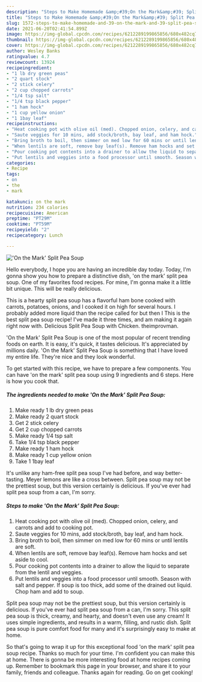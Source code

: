 ```yaml
---
description: "Steps to Make Homemade &amp;#39;On the Mark&amp;#39; Split Pea Soup"
title: "Steps to Make Homemade &amp;#39;On the Mark&amp;#39; Split Pea Soup"
slug: 1572-steps-to-make-homemade-and-39-on-the-mark-and-39-split-pea-soup
date: 2021-06-20T02:41:54.899Z
image: https://img-global.cpcdn.com/recipes/6212289199865856/680x482cq70/on-the-mark-split-pea-soup-recipe-main-photo.jpg
thumbnail: https://img-global.cpcdn.com/recipes/6212289199865856/680x482cq70/on-the-mark-split-pea-soup-recipe-main-photo.jpg
cover: https://img-global.cpcdn.com/recipes/6212289199865856/680x482cq70/on-the-mark-split-pea-soup-recipe-main-photo.jpg
author: Wesley Banks
ratingvalue: 4.7
reviewcount: 13924
recipeingredient:
- "1 lb dry green peas"
- "2 quart stock"
- "2 stick celery"
- "2 cup chopped carrots"
- "1/4 tsp salt"
- "1/4 tsp black pepper"
- "1 ham hock"
- "1 cup yellow onion"
- "1 1bay leaf"
recipeinstructions:
- "Heat cooking pot with olive oil (med). Chopped onion, celery, and carrots and add to cooking pot."
- "Saute veggies for 10 mins, add stock/broth, bay leaf, and ham hock."
- "Bring broth to boil, then simmer on med low for 60 mins or until lentils are soft."
- "When lentils are soft, remove bay leaf(s). Remove ham hocks and set aside to cool."
- "Pour cooking pot contents into a drainer to allow the liquid to separate from the lentil and veggies."
- "Put lentils and veggies into a food processor until smooth. Season with salt and pepper. If soup is too thick, add some of the drained out liquid. Chop ham and add to soup."
categories:
- Recipe
tags:
- on
- the
- mark

katakunci: on the mark 
nutrition: 234 calories
recipecuisine: American
preptime: "PT29M"
cooktime: "PT59M"
recipeyield: "2"
recipecategory: Lunch

---
```



![&#39;On the Mark&#39; Split Pea Soup](https://img-global.cpcdn.com/recipes/6212289199865856/680x482cq70/on-the-mark-split-pea-soup-recipe-main-photo.jpg)

Hello everybody, I hope you are having an incredible day today. Today, I'm gonna show you how to prepare a distinctive dish, &#39;on the mark&#39; split pea soup. One of my favorites food recipes. For mine, I'm gonna make it a little bit unique. This will be really delicious.

This is a hearty split pea soup has a flavorful ham bone cooked with carrots, potatoes, onions, and I cooked it on high for several hours. I probably added more liquid than the recipe called for but then I This is the best split pea soup recipe! I&#39;ve made it three times, and am making it again right now with. Delicious Split Pea Soup with Chicken. theimprovman.

&#39;On the Mark&#39; Split Pea Soup is one of the most popular of recent trending foods on earth. It is easy, it's quick, it tastes delicious. It's appreciated by millions daily. &#39;On the Mark&#39; Split Pea Soup is something that I have loved my entire life. They're nice and they look wonderful.


To get started with this recipe, we have to prepare a few components. You can have &#39;on the mark&#39; split pea soup using 9 ingredients and 6 steps. Here is how you cook that.

<!--inarticleads1-->

##### The ingredients needed to make &#39;On the Mark&#39; Split Pea Soup:

1. Make ready 1 lb dry green peas
1. Make ready 2 quart stock
1. Get 2 stick celery
1. Get 2 cup chopped carrots
1. Make ready 1/4 tsp salt
1. Take 1/4 tsp black pepper
1. Make ready 1 ham hock
1. Make ready 1 cup yellow onion
1. Take 1 1bay leaf


It&#39;s unlike any ham-free split pea soup I&#39;ve had before, and way better-tasting. Meyer lemons are like a cross between. Split pea soup may not be the prettiest soup, but this version certainly is delicious. If you&#39;ve ever had split pea soup from a can, I&#39;m sorry. 

<!--inarticleads2-->

##### Steps to make &#39;On the Mark&#39; Split Pea Soup:

1. Heat cooking pot with olive oil (med). Chopped onion, celery, and carrots and add to cooking pot.
1. Saute veggies for 10 mins, add stock/broth, bay leaf, and ham hock.
1. Bring broth to boil, then simmer on med low for 60 mins or until lentils are soft.
1. When lentils are soft, remove bay leaf(s). Remove ham hocks and set aside to cool.
1. Pour cooking pot contents into a drainer to allow the liquid to separate from the lentil and veggies.
1. Put lentils and veggies into a food processor until smooth. Season with salt and pepper. If soup is too thick, add some of the drained out liquid. Chop ham and add to soup.


Split pea soup may not be the prettiest soup, but this version certainly is delicious. If you&#39;ve ever had split pea soup from a can, I&#39;m sorry. This split pea soup is thick, creamy, and hearty, and doesn&#39;t even use any cream! It uses simple ingredients, and results in a warm, filling, and rustic dish. Split pea soup is pure comfort food for many and it&#39;s surprisingly easy to make at home. 

So that's going to wrap it up for this exceptional food &#39;on the mark&#39; split pea soup recipe. Thanks so much for your time. I'm confident you can make this at home. There is gonna be more interesting food at home recipes coming up. Remember to bookmark this page in your browser, and share it to your family, friends and colleague. Thanks again for reading. Go on get cooking!
